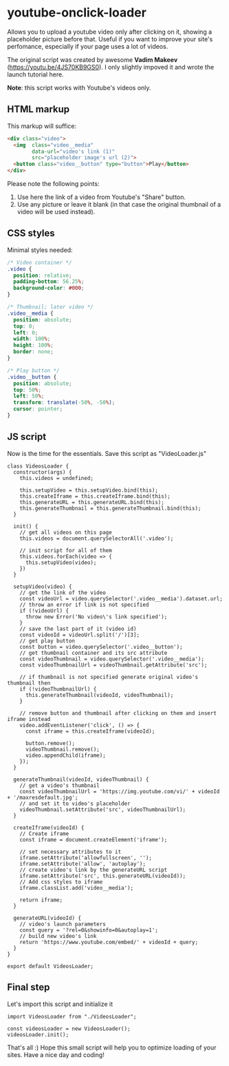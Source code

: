 # youtube-onclick-loader
Allows you to upload a youtube video only after clicking on it, showing a placeholder picture before that. Useful if you want to improve your site's perfomance, especially if your page uses a lot of videos.

The original script was created by awesome **Vadim Makeev** (https://youtu.be/4JS70KB9GS0). I only slightly impoved it and wrote the launch tutorial here.

**Note**: this script works with Youtube's videos only.

## HTML markup
This markup will suffice:
```HTML
<div class="video">
  <img  class="video__media" 
        data-url="video's link (1)"
        src="placeholder image's url (2)">
  <button class="video__button" type="button">Play</button>
</div>
```
Please note the following points:
1. Use here the link of a video from Youtube's "Share" button.
2. Use any picture or leave it blank (in that case the original thumbnail of a video will be used instead).

## CSS styles
Minimal styles needed:
```CSS
/* Video container */
.video {
  position: relative;
  padding-bottom: 56.25%;
  background-color: #000;
}

/* Thumbnail; later video */
.video__media {
  position: absolute;
  top: 0;
  left: 0;
  width: 100%;
  height: 100%;
  border: none;
}

/* Play button */
.video__button {
  position: absolute;
  top: 50%;
  left: 50%;
  transform: translate(-50%, -50%);
  cursor: pointer;
}
```
## JS script
Now is the time for the essentials. Save this script as "VideoLoader.js"
```JS
class VideosLoader {
  constructor(args) {
    this.videos = undefined;

    this.setupVideo = this.setupVideo.bind(this);
    this.createIframe = this.createIframe.bind(this);
    this.generateURL = this.generateURL.bind(this);
    this.generateThumbnail = this.generateThumbnail.bind(this);
  }

  init() {
    // get all videos on this page
    this.videos = document.querySelectorAll('.video');

    // init script for all of them
    this.videos.forEach(video => {
      this.setupVideo(video);
    })
  }

  setupVideo(video) {
    // get the link of the video
    const videoUrl = video.querySelector('.video__media').dataset.url;
    // throw an error if link is not specified
    if (!videoUrl) {
      throw new Error('No video\'s link specified');
    }
    // save the last part of it (video id)
    const videoId = videoUrl.split('/')[3];
    // get play button
    const button = video.querySelector('.video__button');
    // get thumbnail container and its src attribute
    const videoThumbnail = video.querySelector('.video__media');
    const videoThumbnailUrl = videoThumbnail.getAttribute('src');

    // if thumbnail is not specified generate original video's thumbnail then
    if (!videoThumbnailUrl) {
      this.generateThumbnail(videoId, videoThumbnail);
    }

    // remove button and thumbnail after clicking on them and insert iframe instead
    video.addEventListener('click', () => {
      const iframe = this.createIframe(videoId);

      button.remove();
      videoThumbnail.remove();
      video.appendChild(iframe);
    });
  }

  generateThumbnail(videoId, videoThumbnail) {
    // get a video's thumbnail
    const videoThumbnailUrl = 'https://img.youtube.com/vi/' + videoId + '/maxresdefault.jpg';
    // and set it to video's placeholder
    videoThumbnail.setAttribute('src', videoThumbnailUrl);
  }

  createIframe(videoId) {
    // Create iframe
    const iframe = document.createElement('iframe');

    // set necessary attributes to it
    iframe.setAttribute('allowfullscreen', '');
    iframe.setAttribute('allow', 'autoplay');
    // create video's link by the generateURL script
    iframe.setAttribute('src', this.generateURL(videoId));
    // Add css styles to iframe
    iframe.classList.add('video__media');

    return iframe;
  }

  generateURL(videoId) {
    // video's launch parameters
    const query = '?rel=0&showinfo=0&autoplay=1';
    // build new video's link
    return 'https://www.youtube.com/embed/' + videoId + query;
  }
}

export default VideosLoader;
```

## Final step
Let's import this script and initialize it
```JS
import VideosLoader from "./VideosLoader";

const videosLoader = new VideosLoader();
videosLoader.init();
```

That's all :) Hope this small script will help you to optimize loading of your sites. Have a nice day and coding!
